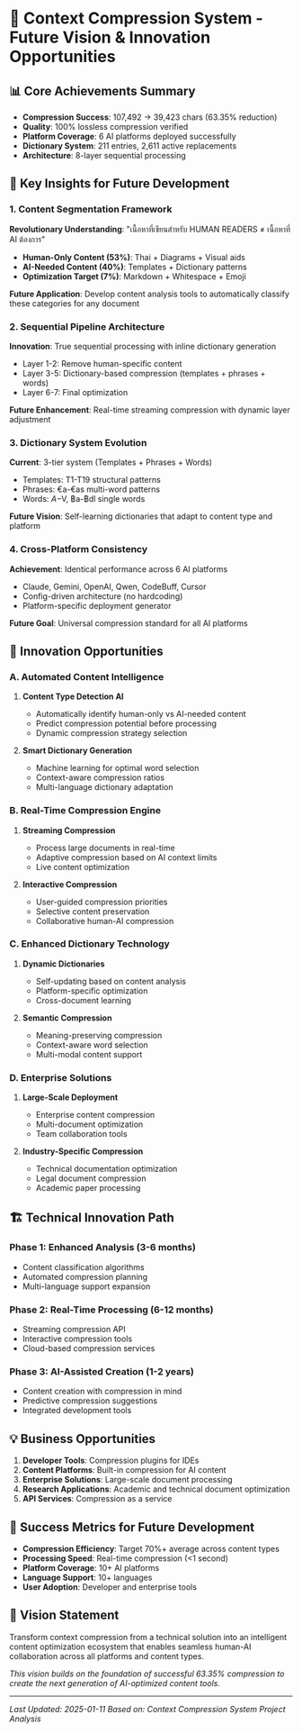 # 🚀 Context Compression System - Future Vision & Innovation Opportunities

## 📊 Core Achievements Summary
- **Compression Success**: 107,492 → 39,423 chars (63.35% reduction)
- **Quality**: 100% lossless compression verified
- **Platform Coverage**: 6 AI platforms deployed successfully
- **Dictionary System**: 211 entries, 2,611 active replacements
- **Architecture**: 8-layer sequential processing

## 🎯 Key Insights for Future Development

### 1. **Content Segmentation Framework**
**Revolutionary Understanding**: "เนื้อหาที่เขียนสำหรับ HUMAN READERS ≠ เนื้อหาที่ AI ต้องการ"
- **Human-Only Content (53%)**: Thai + Diagrams + Visual aids
- **AI-Needed Content (40%)**: Templates + Dictionary patterns
- **Optimization Target (7%)**: Markdown + Whitespace + Emoji

**Future Application**: Develop content analysis tools to automatically classify these categories for any document

### 2. **Sequential Pipeline Architecture**
**Innovation**: True sequential processing with inline dictionary generation
- Layer 1-2: Remove human-specific content
- Layer 3-5: Dictionary-based compression (templates + phrases + words)
- Layer 6-7: Final optimization

**Future Enhancement**: Real-time streaming compression with dynamic layer adjustment

### 3. **Dictionary System Evolution**
**Current**: 3-tier system (Templates + Phrases + Words)
- Templates: T1-T19 structural patterns
- Phrases: €a-€as multi-word patterns
- Words: $A-$V, ฿a-฿dl single words

**Future Vision**: Self-learning dictionaries that adapt to content type and platform

### 4. **Cross-Platform Consistency**
**Achievement**: Identical performance across 6 AI platforms
- Claude, Gemini, OpenAI, Qwen, CodeBuff, Cursor
- Config-driven architecture (no hardcoding)
- Platform-specific deployment generator

**Future Goal**: Universal compression standard for all AI platforms

## 🔮 Innovation Opportunities

### A. **Automated Content Intelligence**
1. **Content Type Detection AI**
   - Automatically identify human-only vs AI-needed content
   - Predict compression potential before processing
   - Dynamic compression strategy selection

2. **Smart Dictionary Generation**
   - Machine learning for optimal word selection
   - Context-aware compression ratios
   - Multi-language dictionary adaptation

### B. **Real-Time Compression Engine**
1. **Streaming Compression**
   - Process large documents in real-time
   - Adaptive compression based on AI context limits
   - Live content optimization

2. **Interactive Compression**
   - User-guided compression priorities
   - Selective content preservation
   - Collaborative human-AI compression

### C. **Enhanced Dictionary Technology**
1. **Dynamic Dictionaries**
   - Self-updating based on content analysis
   - Platform-specific optimization
   - Cross-document learning

2. **Semantic Compression**
   - Meaning-preserving compression
   - Context-aware word selection
   - Multi-modal content support

### D. **Enterprise Solutions**
1. **Large-Scale Deployment**
   - Enterprise content compression
   - Multi-document optimization
   - Team collaboration tools

2. **Industry-Specific Compression**
   - Technical documentation optimization
   - Legal document compression
   - Academic paper processing

## 🏗️ Technical Innovation Path

### Phase 1: Enhanced Analysis (3-6 months)
- Content classification algorithms
- Automated compression planning
- Multi-language support expansion

### Phase 2: Real-Time Processing (6-12 months)
- Streaming compression API
- Interactive compression tools
- Cloud-based compression services

### Phase 3: AI-Assisted Creation (1-2 years)
- Content creation with compression in mind
- Predictive compression suggestions
- Integrated development tools

## 💡 Business Opportunities

1. **Developer Tools**: Compression plugins for IDEs
2. **Content Platforms**: Built-in compression for AI content
3. **Enterprise Solutions**: Large-scale document processing
4. **Research Applications**: Academic and technical document optimization
5. **API Services**: Compression as a service

## 🎯 Success Metrics for Future Development
- **Compression Efficiency**: Target 70%+ average across content types
- **Processing Speed**: Real-time compression (<1 second)
- **Platform Coverage**: 10+ AI platforms
- **Language Support**: 10+ languages
- **User Adoption**: Developer and enterprise tools

## 🌟 Vision Statement
Transform context compression from a technical solution into an intelligent content optimization ecosystem that enables seamless human-AI collaboration across all platforms and content types.

*This vision builds on the foundation of successful 63.35% compression to create the next generation of AI-optimized content tools.*

---

*Last Updated: 2025-01-11*
*Based on: Context Compression System Project Analysis*